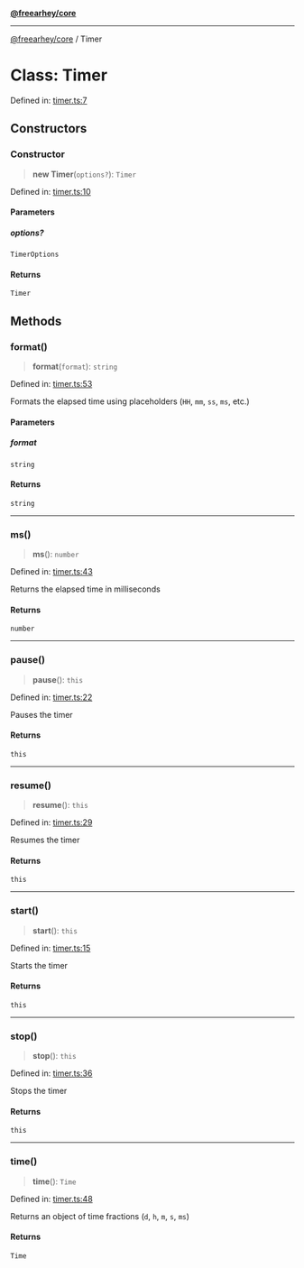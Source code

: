[**@freearhey/core**](../README.md)

***

[@freearhey/core](../README.md) / Timer

# Class: Timer

Defined in: [timer.ts:7](https://github.com/freearhey/core-js/blob/c1e6c9f8cab8b3dcf3b54b7eef0c855b591ac948/src/timer.ts#L7)

## Constructors

### Constructor

> **new Timer**(`options?`): `Timer`

Defined in: [timer.ts:10](https://github.com/freearhey/core-js/blob/c1e6c9f8cab8b3dcf3b54b7eef0c855b591ac948/src/timer.ts#L10)

#### Parameters

##### options?

`TimerOptions`

#### Returns

`Timer`

## Methods

### format()

> **format**(`format`): `string`

Defined in: [timer.ts:53](https://github.com/freearhey/core-js/blob/c1e6c9f8cab8b3dcf3b54b7eef0c855b591ac948/src/timer.ts#L53)

Formats the elapsed time using placeholders (`HH`, `mm`, `ss`, `ms`, etc.)

#### Parameters

##### format

`string`

#### Returns

`string`

***

### ms()

> **ms**(): `number`

Defined in: [timer.ts:43](https://github.com/freearhey/core-js/blob/c1e6c9f8cab8b3dcf3b54b7eef0c855b591ac948/src/timer.ts#L43)

Returns the elapsed time in milliseconds

#### Returns

`number`

***

### pause()

> **pause**(): `this`

Defined in: [timer.ts:22](https://github.com/freearhey/core-js/blob/c1e6c9f8cab8b3dcf3b54b7eef0c855b591ac948/src/timer.ts#L22)

Pauses the timer

#### Returns

`this`

***

### resume()

> **resume**(): `this`

Defined in: [timer.ts:29](https://github.com/freearhey/core-js/blob/c1e6c9f8cab8b3dcf3b54b7eef0c855b591ac948/src/timer.ts#L29)

Resumes the timer

#### Returns

`this`

***

### start()

> **start**(): `this`

Defined in: [timer.ts:15](https://github.com/freearhey/core-js/blob/c1e6c9f8cab8b3dcf3b54b7eef0c855b591ac948/src/timer.ts#L15)

Starts the timer

#### Returns

`this`

***

### stop()

> **stop**(): `this`

Defined in: [timer.ts:36](https://github.com/freearhey/core-js/blob/c1e6c9f8cab8b3dcf3b54b7eef0c855b591ac948/src/timer.ts#L36)

Stops the timer

#### Returns

`this`

***

### time()

> **time**(): `Time`

Defined in: [timer.ts:48](https://github.com/freearhey/core-js/blob/c1e6c9f8cab8b3dcf3b54b7eef0c855b591ac948/src/timer.ts#L48)

Returns an object of time fractions (`d`, `h`, `m`, `s`, `ms`)

#### Returns

`Time`
